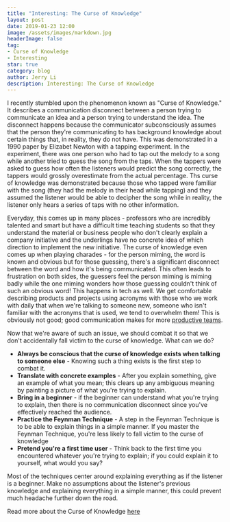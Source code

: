 ```yaml
---
title: "Interesting: The Curse of Knowledge"
layout: post
date: 2019-01-23 12:00
image: /assets/images/markdown.jpg
headerImage: false
tag:
- Curse of Knowledge
- Interesting
star: true
category: blog
author: Jerry Li
description: Interesting: The Curse of Knowledge 
---
```


I recently stumbled upon the phenomenon known as "Curse of Knowledge." It describes a communication disconnect between a person trying to communicate an idea and a person trying to understand the idea. 
The disconnect happens because the communicator subconsciously assumes that the person they're communicating to has background knowledge about certain things that, in reality, they do not have. This 
was demonstrated in a 1990 paper by Elizabet Newton with a tapping experiment. In the experiment, there was one person who had to tap out the melody to a song while another tried to guess the song from the taps.
When the tappers were asked to guess how often the listeners would predict the song correctly, the tappers would grossly overestimate from the actual percentage. 
Ths curse of knowledge was demonstrated because those who tapped were familiar with the song (they had the melody in their head while tapping) and they assumed the listener would be able to decipher the song while
in reality, the listener only hears a series of taps with no other information.

Everyday, this comes up in many places - professors who are incredibly talented and smart but have a difficult time teaching students so that they understand the material or business people who don't clearly explain a company initiative and the underlings
have no concrete idea of which direction to implement the new initiative. The curse of knowledge even comes up when playing charades - for the person miming, the word is known and obvious but for those guessing, there's a significant disconnect between the word and how it's being communicated. 
This often leads to frustration on both sides, the guessers feel the person miming is miming badly while the one miming wonders how those guessing couldn't think of such an obvious word! This happens in tech as well. 
We get comfortable describing products and projects using acronyms with those who we work with daily that when we're talking to someone new, someone who isn't familiar with the acronyms that is used, we tend to overwhelm them! 
This is obviously not good; good communication makes for more [productive teams](https://www.holmesreport.com/latest/article/the-cost-of-poor-communications). 

Now that we're aware of such an issue, we should combat it so that we don't accidentally fall victim to the curse of knowledge. What can we do? 
* **Always be conscious that the curse of knowledge exists when talking to someone else** - Knowing such a thing exists is the first step to combat it.
* **Translate with concrete examples** - After you explain something, give an example of what you mean; this clears up any ambiguous meaning by painting a picture of what you're trying to explain.
* **Bring in a beginner** - if the beginner can understand what you're trying to explain, then there is no communication disconnect since you've effectively reached the audience.
* **Practice the Feynman Technique** - A step in the Feynman Technique is to be able to explain things in a simple manner. If you master the Feynman Technique, you're less likely to fall victim to the curse of knowledge
* **Pretend you're a first time user** - Think back to the first time you encountered whatever you're trying to explain; if you could explain it to yourself, what would you say?

Most of the techniques center around explaining everything as if the listener is a beginner. Make no assumptions about the listener's previous knowledge and explaining everything in a simple manner, this could prevent much headache further down the road.


Read more about the Curse of Knowledge [here](https://en.wikipedia.org/wiki/Curse_of_knowledge)
